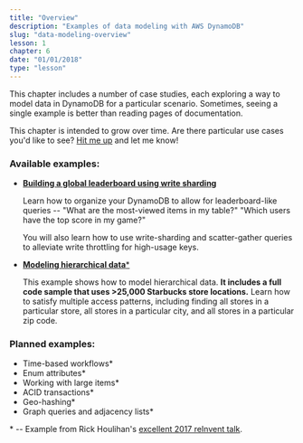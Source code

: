 ```yaml
---
title: "Overview"
description: "Examples of data modeling with AWS DynamoDB"
slug: "data-modeling-overview"
lesson: 1
chapter: 6
date: "01/01/2018"
type: "lesson"
---
```


This chapter includes a number of case studies, each exploring a way to model data in DynamoDB for a particular scenario. Sometimes, seeing a single example is better than reading pages of documentation.

This chapter is intended to grow over time. Are there particular use cases you'd like to see? [Hit me up](mailto:alexdebrie1@gmail.com) and let me know!

### Available examples:

- [**Building a global leaderboard using write sharding**](./leaderboard-write-sharding)

	Learn how to organize your DynamoDB to allow for leaderboard-like queries -- "What are the most-viewed items in my table?" "Which users have the top score in my game?"
	
	You will also learn how to use write-sharding and scatter-gather queries to alleviate write throttling for high-usage keys.
	
- [**Modeling hierarchical data***](./hierarchical-data)

	This example shows how to model hierarchical data. **It includes a full code sample that uses >25,000 Starbucks store locations.** Learn how to satisfy multiple access patterns, including finding all stores in a particular store, all stores in a particular city, and all stores in a particular zip code.

	
### Planned examples:

- Time-based workflows*
- Enum attributes*
- Working with large items*
- ACID transactions*
- Geo-hashing*
- Graph queries and adjacency lists*

\* -- Example from Rick Houlihan's [excellent 2017 reInvent talk](https://www.youtube.com/watch?v=jzeKPKpucS0).
